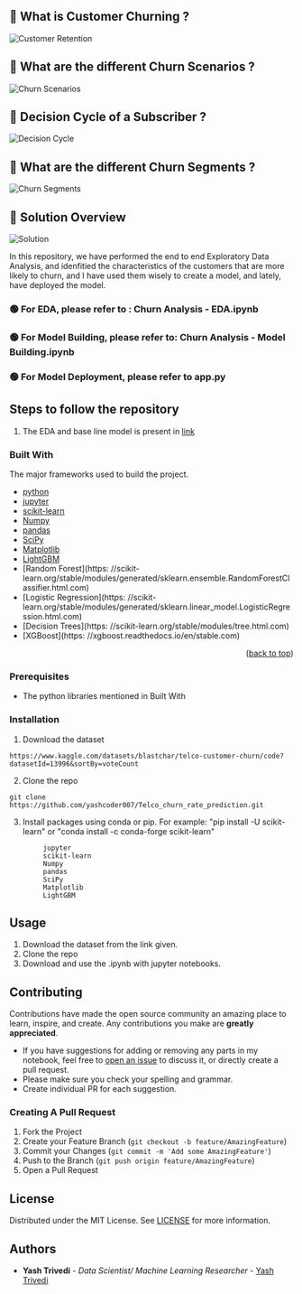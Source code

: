 ## 🔴 What is Customer Churning ?

![Customer Retention](https://raw.githubusercontent.com/pik1989/MLProject-Churn-Analysis-And-Prediction-Model/main/images/Telco1.JPG)

## 🔴 What are the different Churn Scenarios ?

![Churn Scenarios](https://raw.githubusercontent.com/pik1989/MLProject-Churn-Analysis-And-Prediction-Model/main/images/Telco2.JPG)

## 🔴 Decision Cycle of a Subscriber ?

![Decision Cycle](https://raw.githubusercontent.com/pik1989/MLProject-Churn-Analysis-And-Prediction-Model/main/images/Telco3.JPG)

## 🔴 What are the different Churn Segments ?

![Churn Segments](https://raw.githubusercontent.com/pik1989/MLProject-Churn-Analysis-And-Prediction-Model/main/images/Telco4.JPG)

## 🔴 Solution Overview

![Solution](https://raw.githubusercontent.com/pik1989/MLProject-Churn-Analysis-And-Prediction-Model/main/images/Telco5.JPG)


In this repository, we have performed the end to end Exploratory Data Analysis, and idenfitied the characteristics of the customers that are more likely to churn, and I have used them wisely to create a model, and lately, have deployed the model.

### 🟢 For EDA, please refer to : Churn Analysis - EDA.ipynb
### 🟢 For Model Building, please refer to: Churn Analysis - Model Building.ipynb
### 🟢 For Model Deployment, please refer to app.py
## Steps to follow the repository

1. The EDA and base line model is present in [link](https://github.com/yashcoder007/AMEX--Credit-Card-Default-Prediction/blob/master/amex-default-prediction-eda-lgbmbaseline.ipynb)



### Built With

The major frameworks used to build the project.


* [python](https://www.python.org/)
* [jupyter ](https://jupyter.org/)
* [scikit-learn](https://scikit-learn.org/stable/)
* [Numpy](https://numpy.org/)
* [pandas](https://pandas.pydata.org/)
* [SciPy](https://scipy.org/)
* [Matplotlib](https://matplotlib.org/)
* [LightGBM](https://lightgbm.readthedocs.io/en/v3.3.2/)
* [Random Forest](https: //scikit-learn.org/stable/modules/generated/sklearn.ensemble.RandomForestClassifier.html.com)
* [Logistic Regression](https: //scikit-learn.org/stable/modules/generated/sklearn.linear_model.LogisticRegression.html.com)
* [Decision Trees](https: //scikit-learn.org/stable/modules/tree.html.com)
* [XGBoost](https: //xgboost.readthedocs.io/en/stable.com)

<p align="right">(<a href="#readme-top">back to top</a>)</p>

### Prerequisites

* The python libraries mentioned in Built With

### Installation

1. Download the dataset
```
https://www.kaggle.com/datasets/blastchar/telco-customer-churn/code?datasetId=13996&sortBy=voteCount
```

2. Clone the repo

```
git clone https://github.com/yashcoder007/Telco_churn_rate_prediction.git
```
3. Install packages using  conda or pip.
For example:  "pip install -U scikit-learn" or "conda install -c conda-forge scikit-learn"

            jupyter
            scikit-learn
            Numpy
            pandas
            SciPy
            Matplotlib
            LightGBM

## Usage

1. Download the dataset from the link given.
2. Clone the repo
3. Download and use the .ipynb with jupyter notebooks.
## Contributing

Contributions have made the open source community an amazing place to learn, inspire, and create. Any contributions you make are **greatly appreciated**.
* If you have suggestions for adding or removing any parts in my notebook, feel free to [open an issue](https://github.com/yashcoder007/Telco_churn_rate_prediction.git/issues) to discuss it, or directly create a pull request.
* Please make sure you check your spelling and grammar.
* Create individual PR for each suggestion.

### Creating A Pull Request

1. Fork the Project
2. Create your Feature Branch (`git checkout -b feature/AmazingFeature`)
3. Commit your Changes (`git commit -m 'Add some AmazingFeature'`)
4. Push to the Branch (`git push origin feature/AmazingFeature`)
5. Open a Pull Request

## License

Distributed under the MIT License. See [LICENSE](https://github.com/yashcoder007/Telco_churn_rate_prediction.git/blob/main/LICENSE.md) for more information.

## Authors

* **Yash Trivedi** - *Data Scientist/ Machine Learning Researcher* - [Yash Trivedi](https://github.com/yashcoder007)







